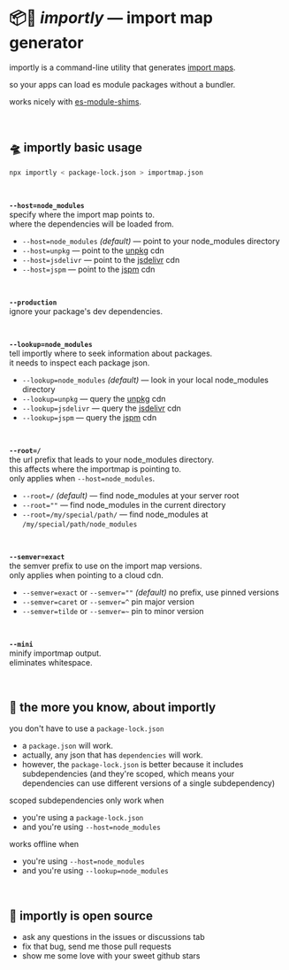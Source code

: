 
# 📦📡 ***importly*** — import map generator

importly is a command-line utility that generates [import maps](https://github.com/WICG/import-maps).

so your apps can load es module packages without a bundler.

works nicely with [es-module-shims](https://github.com/guybedford/es-module-shims).

<br/>

## 🛸 importly basic usage

```sh
npx importly < package-lock.json > importmap.json
```

<br/>

**`--host=node_modules`**  
specify where the import map points to.  
where the dependencies will be loaded from.  
- `--host=node_modules` *(default)* — point to your node_modules directory
- `--host=unpkg` — point to the [unpkg](https://unpkg.com/) cdn
- `--host=jsdelivr` — point to the [jsdelivr](https://www.jsdelivr.com/) cdn
- `--host=jspm` — point to the [jspm](https://jspm.org/docs/cdn) cdn

<br/>

**`--production`**  
ignore your package's dev dependencies.  

<br/>

**`--lookup=node_modules`**  
tell importly where to seek information about packages.  
it needs to inspect each package json.  
- `--lookup=node_modules` *(default)* — look in your local node_modules directory
- `--lookup=unpkg` — query the [unpkg](https://unpkg.com/) cdn
- `--lookup=jsdelivr` — query the [jsdelivr](https://www.jsdelivr.com/) cdn
- `--lookup=jspm` — query the [jspm](https://jspm.org/docs/cdn) cdn

<br/>

**`--root=/`**  
the url prefix that leads to your node_modules directory.  
this affects where the importmap is pointing to.  
only applies when `--host=node_modules`.  
- `--root=/` *(default)* — find node_modules at your server root
- `--root=""` — find node_modules in the current directory
- `--root=/my/special/path/` — find node_modules at `/my/special/path/node_modules`

<br/>

**`--semver=exact`**  
the semver prefix to use on the import map versions.  
only applies when pointing to a cloud cdn.  
- `--semver=exact` or `--semver=""` *(default)* no prefix, use pinned versions
- `--semver=caret` or `--semver=^` pin major version
- `--semver=tilde` or `--semver=~` pin to minor version

<br/>

**`--mini`**  
minify importmap output.  
eliminates whitespace.  

<br/>

## 🌠 the more you know, about importly

you don't have to use a `package-lock.json`
- a `package.json` will work.
- actually, any json that has `dependencies` will work.
- however, the `package-lock.json` is better because it includes subdependencies (and they're scoped, which means your dependencies can use different versions of a single subdependency)

scoped subdependencies only work when
- you're using a `package-lock.json`
- and you're using `--host=node_modules`

works offline when
- you're using `--host=node_modules`
- and you're using `--lookup=node_modules`

<br/>

## 🍻 importly is open source

- ask any questions in the issues or discussions tab
- fix that bug, send me those pull requests
- show me some love with your sweet github stars
